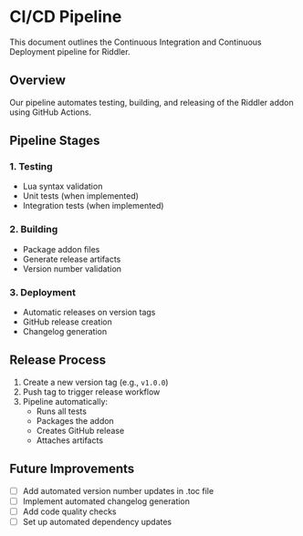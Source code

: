 # CI/CD Pipeline

This document outlines the Continuous Integration and Continuous Deployment pipeline for Riddler.

## Overview

Our pipeline automates testing, building, and releasing of the Riddler addon using GitHub Actions.

## Pipeline Stages

### 1. Testing

- Lua syntax validation
- Unit tests (when implemented)
- Integration tests (when implemented)

### 2. Building

- Package addon files
- Generate release artifacts
- Version number validation

### 3. Deployment

- Automatic releases on version tags
- GitHub release creation
- Changelog generation

## Release Process

1. Create a new version tag (e.g., `v1.0.0`)
2. Push tag to trigger release workflow
3. Pipeline automatically:
   - Runs all tests
   - Packages the addon
   - Creates GitHub release
   - Attaches artifacts

## Future Improvements

- [ ] Add automated version number updates in .toc file
- [ ] Implement automated changelog generation
- [ ] Add code quality checks
- [ ] Set up automated dependency updates

